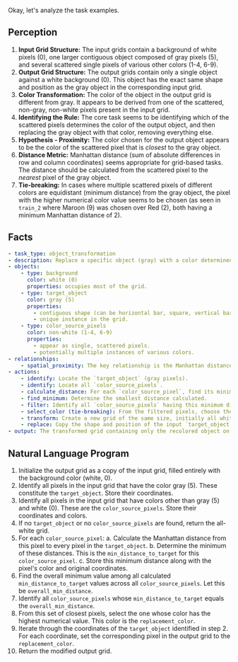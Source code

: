 Okay, let's analyze the task examples.

## Perception

1.  **Input Grid Structure:** The input grids contain a background of white pixels (0), one larger contiguous object composed of gray pixels (5), and several scattered single pixels of various other colors (1-4, 6-9).
2.  **Output Grid Structure:** The output grids contain only a single object against a white background (0). This object has the exact same shape and position as the gray object in the corresponding input grid.
3.  **Color Transformation:** The color of the object in the output grid is different from gray. It appears to be derived from one of the scattered, non-gray, non-white pixels present in the input grid.
4.  **Identifying the Rule:** The core task seems to be identifying which of the scattered pixels determines the color of the output object, and then replacing the gray object with that color, removing everything else.
5.  **Hypothesis - Proximity:** The color chosen for the output object appears to be the color of the scattered pixel that is *closest* to the gray object.
6.  **Distance Metric:** Manhattan distance (sum of absolute differences in row and column coordinates) seems appropriate for grid-based tasks. The distance should be calculated from the scattered pixel to the *nearest* pixel of the gray object.
7.  **Tie-breaking:** In cases where multiple scattered pixels of different colors are equidistant (minimum distance) from the gray object, the pixel with the higher numerical color value seems to be chosen (as seen in `train_2` where Maroon (9) was chosen over Red (2), both having a minimum Manhattan distance of 2).

## Facts


```yaml
- task_type: object_transformation
- description: Replace a specific object (gray) with a color determined by proximity analysis of other objects.
- objects:
    - type: background
      color: white (0)
      properties: occupies most of the grid.
    - type: target_object
      color: gray (5)
      properties: 
        - contiguous shape (can be horizontal bar, square, vertical bar, rectangle, or more complex).
        - unique instance in the grid.
    - type: color_source_pixels
      color: non-white (1-4, 6-9)
      properties:
        - appear as single, scattered pixels.
        - potentially multiple instances of various colors.
- relationships:
    - spatial_proximity: The key relationship is the Manhattan distance between each `color_source_pixel` and the `target_object`. The distance is the minimum Manhattan distance from the `color_source_pixel` to *any* pixel within the `target_object`.
- actions:
    - identify: Locate the `target_object` (gray pixels).
    - identify: Locate all `color_source_pixels`.
    - calculate_distance: For each `color_source_pixel`, find its minimum Manhattan distance to the `target_object`.
    - find_minimum: Determine the smallest distance calculated.
    - filter: Identify all `color_source_pixels` having this minimum distance.
    - select_color (tie-breaking): From the filtered pixels, choose the color with the highest numerical value. This is the `replacement_color`.
    - transform: Create a new grid of the same size, initially all white.
    - replace: Copy the shape and position of the input `target_object` onto the new grid, using the `replacement_color`.
- output: The transformed grid containing only the recolored object on a white background.
```


## Natural Language Program

1.  Initialize the output grid as a copy of the input grid, filled entirely with the background color (white, 0).
2.  Identify all pixels in the input grid that have the color gray (5). These constitute the `target_object`. Store their coordinates.
3.  Identify all pixels in the input grid that have colors other than gray (5) and white (0). These are the `color_source_pixels`. Store their coordinates and colors.
4.  If no `target_object` or no `color_source_pixels` are found, return the all-white grid.
5.  For each `color_source_pixel`:
    a.  Calculate the Manhattan distance from this pixel to every pixel in the `target_object`.
    b.  Determine the minimum of these distances. This is the `min_distance_to_target` for this `color_source_pixel`.
    c.  Store this minimum distance along with the pixel's color and original coordinates.
6.  Find the overall minimum value among all calculated `min_distance_to_target` values across all `color_source_pixels`. Let this be `overall_min_distance`.
7.  Identify all `color_source_pixels` whose `min_distance_to_target` equals the `overall_min_distance`.
8.  From this set of closest pixels, select the one whose color has the highest numerical value. This color is the `replacement_color`.
9.  Iterate through the coordinates of the `target_object` identified in step 2. For each coordinate, set the corresponding pixel in the output grid to the `replacement_color`.
10. Return the modified output grid.